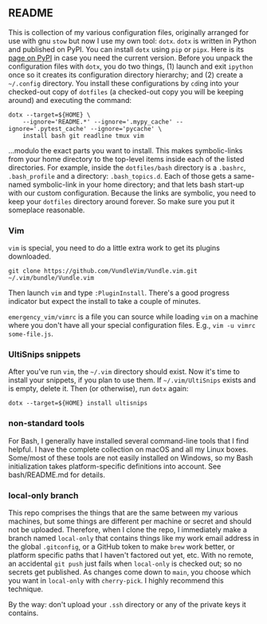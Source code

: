 ## README

This is collection of my various configuration files, originally arranged for use with gnu `stow` but now I use my own tool: `dotx`.  `dotx` is written in Python and published on PyPI.  You can install `dotx` using `pip` or `pipx`.  Here is its [page on PyPI](https://pypi.org/project/dotx/) in case you need the current version.  Before you unpack the configuration files with `dotx`, you do two things, (1) launch and exit `ipython` once so it creates its configuration directory hierarchy; and (2) create a `~/.config` directory.  You install these configurations by `cd`ing into your checked-out copy of `dotfiles` (a checked-out copy you will be keeping around) and executing the command:

```
dotx --target=${HOME} \
    --ignore='README.*' --ignore='.mypy_cache' --ignore='.pytest_cache' --ignore='pycache' \
    install bash git readline tmux vim
```

...modulo the exact parts you want to install.  This makes symbolic-links from your home directory to the top-level items inside each of the listed directories.  For example, inside the `dotfiles/bash` directory is a `.bashrc`, `.bash_profile` and a directory: `.bash_topics.d`.  Each of those gets a same-named symbolic-link in your home directory; and that lets bash start-up with our custom configuration.  Because the links are symbolic, you need to keep your `dotfiles` directory around forever.  So make sure you put it someplace reasonable.

### Vim

`vim` is special, you need to do a little extra work to get its plugins downloaded.

```
git clone https://github.com/VundleVim/Vundle.vim.git ~/.vim/bundle/Vundle.vim
```

Then launch `vim` and type `:PluginInstall`.  There's a good progress indicator but expect the install to take a couple of minutes.

`emergency_vim/vimrc` is a file you can source while loading `vim` on a machine where you don't have all your special configuration files.  E.g., `vim -u vimrc some-file.js`.

### UltiSnips snippets

After you've run `vim`, the `~/.vim` directory should exist.  Now it's time to install your snippets, if you plan to use them.  If `~/.vim/UltiSnips` exists and is empty, delete it.  Then (or otherwise), run `dotx` again:

```
dotx --target=${HOME} install ultisnips
```

### non-standard tools

For Bash, I generally have installed several command-line tools that I find helpful.  I have the complete collection on macOS and all my Linux boxes.  Some/most of these tools are not easily installed on Windows, so my Bash initialization takes platform-specific definitions into account.  See bash/README.md for details.

### local-only branch

This repo comprises the things that are the same between my various machines, but some things are different per machine or secret and should not be uploaded.  Therefore, when I clone the repo, I immediately make a branch named `local-only` that contains things like my work email address in the global `.gitconfig`, or a GitHub token to make `brew` work better, or platform specific paths that I haven't factored out yet, etc.  With no remote, an accidental `git push` just fails when `local-only` is checked out; so no secrets get published.  As changes come down to `main`, you choose which you want in `local-only` with `cherry-pick`.  I highly recommend this technique.

By the way: don't upload your `.ssh` directory or any of the private keys it contains.
